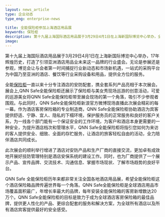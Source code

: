 ```yaml
---
layout: news_article
type: 企业动态
type_eng: enterprise-news

title: 全能保险柜参加上海酒店用品展
keywords: 保险柜
description: 第十九届上海国际酒店用品展于3月29日4月1日在上海新国际博览中心举办，全能保险柜一直十分专注酒店的安防配套，携全套系列产品亮相于本次展会。
image: 
---
```

第十九届上海国际酒店用品展于3月29日4月1日在上海新国际博览中心举办，17年辉煌历史，打造了引领亚洲酒店用品业未来这一品牌的行业盛会。无论是参展还是参观，博览会让与会者第一时间捕捉行业新动态和市场新机遇，一站式的采购平台为中国乃至亚洲的酒店、餐饮等行业采购设备和用品，提供全方位的服务。

全能[保险柜](http://www.qnnsafe.com/)一直以来十分专注酒店的安防配套，携全套系列产品亮相于本次展会。展会上,QNN Safe全能保险柜还展示了保险柜与美女秀现场巡游的创意活动，可爱的巡游美女将QNN Safe全能保险柜带至展会现场的第一个角落，吸引不少参观者围观。与此同时，QNN Safe全能保险柜新浪官方微博现场直播此次展会精彩的每一幕。作为酒店客房保险箱的专业制造商，QNN Safe全能保险柜协助酒店为宾客提供舒适、宁静、宜人、隐私的下榻环境，保护服务员的正常服务和良好的客户关系，为一线各个部门能有一个保证安全的工作环境，为客户和酒店本身更需要的一种安全，为提升酒店档次和管理水平，QNN Safe全能保险柜将指引您如何为来访的客人提供安全、细致、全面的存贮服务，让酒店的旅客轻松自由的活动，全力陪伴酒店共同成长。

此次展会的顺利举行增进了酒店对安防产品和生产厂商的直接交流，更加卓有成效地开展好技防管理特别是酒店安保系统的建设工作。同时，也为厂商提供了一个展示产品、宣传品牌、交流技术、沟通信息、掌握市场现状、了解市场趋势的良好平台。

QNN Safe 全能保险柜历年来都非常关注全国各地酒店用品展，希望全能保险柜这个酒店保险箱品牌传遍世界每一个角落。QNN Safe全能保险柜是全球酒店用品市场覆盖面积最广，年增长率最大的品牌，每年安装全能保险箱的客房新增数达20万个。QNN Safe全能保险柜的目标是致力于成为全球酒店客房保险箱的最佳品牌，提供更人性化的产品、更综合配套的服务和解决方案，为全球所有酒店以及所有酒店宾客提供最好的安全感受。
